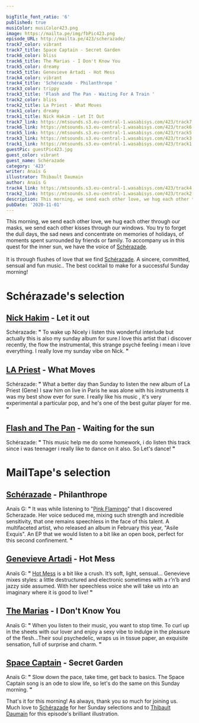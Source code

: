 ```yaml
---

bigTitle_font_ratio: '6'
published: true
musiColor: musiColor423.png
image: https://mailta.pe/img/fbPic423.png
episode_URL: http://mailta.pe/423/scherazade/
track7_color: vibrant
track7_title: Space Captain - Secret Garden
track6_color: bliss
track6_title: The Marias - I Don't Know You
track5_color: dreamy
track5_title: Genevieve Artadi - Hot Mess
track4_color: vibrant
track4_title: 'Schérazade - Philanthrope '
track3_color: trippy
track3_title: 'Flash and The Pan - Waiting For A Train '
track2_color: bliss
track2_title: La Priest - What Moves
track1_color: dreamy
track1_title: Nick Hakim - Let It Out
track7_link: https://mtsounds.s3.eu-central-1.wasabisys.com/423/track7.mp3
track6_link: https://mtsounds.s3.eu-central-1.wasabisys.com/423/track6.mp3
track5_link: https://mtsounds.s3.eu-central-1.wasabisys.com/423/track5.mp3
track3_link: https://mtsounds.s3.eu-central-1.wasabisys.com/423/track3.mp3
track1_link: https://mtsounds.s3.eu-central-1.wasabisys.com/423/track1.mp3
guestPic: guestPic423.jpg
guest_color: vibrant
guest_name: Schérazade
category: '423'
writer: Anaïs G
illustrator: Thibault Daumain
author: Anaïs G
track4_link: https://mtsounds.s3.eu-central-1.wasabisys.com/423/track4.mp3
track2_link: https://mtsounds.s3.eu-central-1.wasabisys.com/423/track2.mp3
description: This morning, we send each other love, we hug each other through our masks, we send each other kisses through our windows. You try to forget the dull days, the sad news and concentrate on memories of holidays, of moments spent surrounded by friends or family. To accompany us in this quest for the inner sun, we have the voice of Schérazade.
pubDate: '2020-11-01'
---
```



This morning, we send each other love, we hug each other through our masks, we send each other kisses through our windows. You try to forget the dull days, the sad news and concentrate on memories of holidays, of moments spent surrounded by friends or family. To accompany us in this quest for the inner sun, we have the voice of [Schérazade](https://www.facebook.com/scherazadeofficiel).
<br><br>
It is through flushes of love that we find [Schérazade](https://www.instagram.com/scherazade_officiel/). A sincere, committed, sensual and fun music.. The best cocktail to make for a successful Sunday morning!



# Schérazade's selection

## [Nick Hakim](https://nickhakim.com/) - Let it out 
Schérazade: **"** To wake up Nicely i listen this wonderful interlude but actually this is also my sunday album for sure.I love this artist that i discover recently, the flow the instrumental, this strange psyché feeling i mean i love everything. I really love my sunday vibe on Nick. **"** 

## [LA Priest](https://www.facebook.com/trulylapriest) - What Moves
Schérazade: **"** What a better day than Sunday to listen the new album of La Priest (Gene) I saw him on live in Paris he was alone with his instruments it was my best show ever for sure. I really like his music , it's very experimental a particular pop, and he's one of the best guitar player for me. **"** 

## [Flash and The Pan](https://fr.wikipedia.org/wiki/Flash_and_the_Pan) - Waiting for the sun
Schérazade: **"** This music help me do some homework, i do listen this track since i was teenager i really like to dance on it also. So Let's dance! **"** 


# MailTape's selection

## [Schérazade](https://www.instagram.com/scherazade_officiel/) - Philanthrope
Anaïs G: **"** It was while listening to "[Pink Flamingo](https://www.youtube.com/watch?v=CwlGzDQPDHU)" that I discovered Scherazade. Her voice seduced me, mixing such strength and incredible sensitivity, that one remains speechless in the face of this talent. A multifaceted artist, who released an album in February this year, "Asile Exquis". An EP that we would listen to a bit like an open book, perfect for this second confinement. **"** 

## [Genevieve Artadi](https://www.facebook.com/genevieveartadi) - Hot Mess
Anaïs G: **"** [Hot Mess](https://www.youtube.com/watch?v=zK7PdFDhKvE) is a bit like a crush. It’s soft, light, sensual... Genevieve mixes styles: a little destructured and electronic sometimes with a r’n’b and jazzy side assumed. With her speechless voice she will take us into an imaginary where it is good to live! **"** 

## [The Marias](https://www.themarias.us/) - I Don't Know You
Anaïs G: **"** When you listen to their music, you want to stop time. To curl up in the sheets with our lover and enjoy a sexy vibe to indulge in the pleasure of the flesh...Their soul psychedelic, wraps us in tissue paper, an exquisite sensation, full of surprise and charm. **"** 

## [Space Captain](https://spacecaptainofficial.bandcamp.com/album/secret-garden-back-of-my-mind) - Secret Garden
Anaïs G: **"** Slow down the pace, take time, get back to basics. The Space Captain song is an ode to slow life, so let's do the same on this Sunday morning. **"** 


That's it for this morning! As always, thank you so much for joining us. Much love to [Schérazade](https://www.facebook.com/scherazadeofficiel) for her Sunday selections and to [Thibault Daumain](http://thibaultdaumain.fr/) for this episode's brilliant illustration. 

